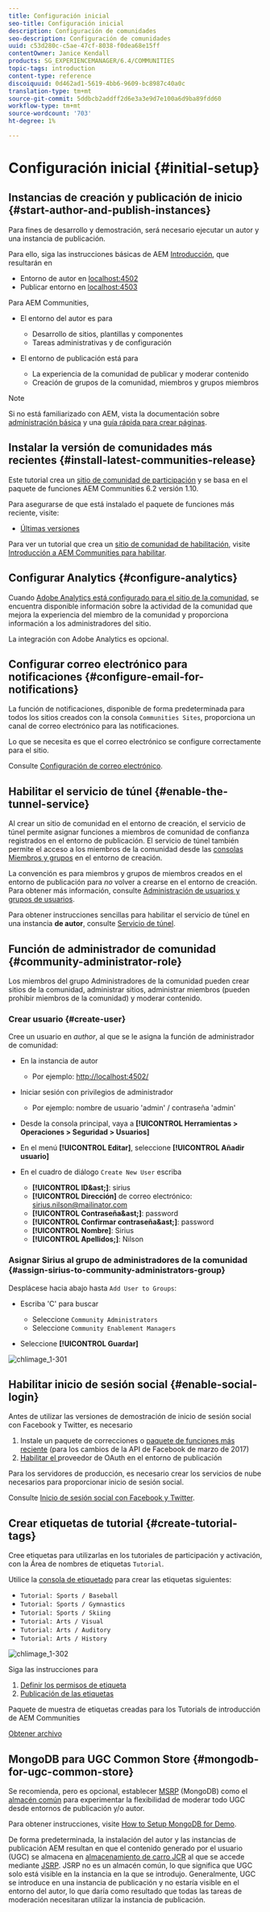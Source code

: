 ```yaml
---
title: Configuración inicial
seo-title: Configuración inicial
description: Configuración de comunidades
seo-description: Configuración de comunidades
uuid: c53d280c-c5ae-47cf-8038-f0dea68e15ff
contentOwner: Janice Kendall
products: SG_EXPERIENCEMANAGER/6.4/COMMUNITIES
topic-tags: introduction
content-type: reference
discoiquuid: 0d462ad1-5619-4bb6-9609-bc8987c40a0c
translation-type: tm+mt
source-git-commit: 5ddbcb2addff2d6e3a3e9d7e100a6d9ba89fdd60
workflow-type: tm+mt
source-wordcount: '703'
ht-degree: 1%

---
```



# Configuración inicial {#initial-setup}

## Instancias de creación y publicación de inicio {#start-author-and-publish-instances}

Para fines de desarrollo y demostración, será necesario ejecutar un autor y una instancia de publicación.

Para ello, siga las instrucciones básicas de AEM [Introducción](../../help/sites-deploying/deploy.md#getting-started), que resultarán en

* Entorno de autor en [localhost:4502](http://localhost:4502/)
* Publicar entorno en [localhost:4503](http://localhost:4503/)

Para AEM Communities,

* El entorno del autor es para

   * Desarrollo de sitios, plantillas y componentes
   * Tareas administrativas y de configuración

* El entorno de publicación está para

   * La experiencia de la comunidad de publicar y moderar contenido
   * Creación de grupos de la comunidad, miembros y grupos miembros

>[!NOTE]
>
>Si no está familiarizado con AEM, vista la documentación sobre [administración básica](../../help/sites-authoring/basic-handling.md) y una [guía rápida para crear páginas](../../help/sites-authoring/qg-page-authoring.md).

## Instalar la versión de comunidades más recientes {#install-latest-communities-release}

Este tutorial crea un [sitio de comunidad de participación](overview.md#engagement-community) y se basa en el paquete de funciones AEM Communities 6.2 versión 1.10.

Para asegurarse de que está instalado el paquete de funciones más reciente, visite:

* [Últimas versiones](deploy-communities.md#latest-releases)

Para ver un tutorial que crea un [sitio de comunidad de habilitación](overview.md#enablement-community), visite [Introducción a AEM Communities para habilitar](getting-started-enablement.md).

## Configurar Analytics {#configure-analytics}

Cuando [Adobe Analytics está configurado para el sitio de la comunidad](analytics.md), se encuentra disponible información sobre la actividad de la comunidad que mejora la experiencia del miembro de la comunidad y proporciona información a los administradores del sitio.

La integración con Adobe Analytics es opcional.

## Configurar correo electrónico para notificaciones {#configure-email-for-notifications}

La función de notificaciones, disponible de forma predeterminada para todos los sitios creados con la consola `Communities Sites`, proporciona un canal de correo electrónico para las notificaciones.

Lo que se necesita es que el correo electrónico se configure correctamente para el sitio.

Consulte [Configuración de correo electrónico](email.md).

## Habilitar el servicio de túnel {#enable-the-tunnel-service}

Al crear un sitio de comunidad en el entorno de creación, el servicio de túnel permite asignar funciones a miembros de comunidad de confianza registrados en el entorno de publicación. El servicio de túnel también permite el acceso a los miembros de la comunidad desde las [consolas Miembros y grupos](members.md) en el entorno de creación.

La convención es para miembros y grupos de miembros creados en el entorno de publicación para *no* volver a crearse en el entorno de creación. Para obtener más información, consulte [Administración de usuarios y grupos de usuarios](users.md).

Para obtener instrucciones sencillas para habilitar el servicio de túnel en una instancia **de autor**, consulte [Servicio de túnel](deploy-communities.md#tunnel-service-on-author).

## Función de administrador de comunidad {#community-administrator-role}

Los miembros del grupo Administradores de la comunidad pueden crear sitios de la comunidad, administrar sitios, administrar miembros (pueden prohibir miembros de la comunidad) y moderar contenido.

### Crear usuario {#create-user}

Cree un usuario en *author*, al que se le asigna la función de administrador de comunidad:

* En la instancia de autor

   * Por ejemplo: [http://localhost:4502/](http://localhost:4503/)

* Iniciar sesión con privilegios de administrador

   * Por ejemplo: nombre de usuario &#39;admin&#39; / contraseña &#39;admin&#39;

* Desde la consola principal, vaya a **[!UICONTROL Herramientas > Operaciones > Seguridad > Usuarios]**
* En el menú **[!UICONTROL Editar]**, seleccione **[!UICONTROL Añadir usuario]**

* En el cuadro de diálogo `Create New User` escriba

   * **[!UICONTROL ID&amp;ast;]**: sirius
   * **[!UICONTROL Dirección]** de correo electrónico: sirius.nilson@mailinator.com
   * **[!UICONTROL Contraseña&amp;ast;]**: password
   * **[!UICONTROL Confirmar contraseña&amp;ast;]**: password
   * **[!UICONTROL Nombre]**: Sirius
   * **[!UICONTROL Apellidos;]**: Nilson

### Asignar Sirius al grupo de administradores de la comunidad {#assign-sirius-to-community-administrators-group}

Desplácese hacia abajo hasta `Add User to Groups`:

* Escriba &#39;C&#39; para buscar

   * Seleccione `Community Administrators`
   * Seleccione `Community Enablement Managers`

* Seleccione **[!UICONTROL Guardar]**

![chlimage_1-301](assets/chlimage_1-301.png)

## Habilitar inicio de sesión social {#enable-social-login}

Antes de utilizar las versiones de demostración de inicio de sesión social con Facebook y Twitter, es necesario

1. Instale un paquete de correcciones o [paquete de funciones más reciente](deploy-communities.md#latestfeaturepack) (para los cambios de la API de Facebook de marzo de 2017)
1. [Habilitar el ](social-login.md#adobe-granite-oauth-authentication-handler) proveedor de OAuth en el entorno de publicación

Para los servidores de producción, es necesario crear los servicios de nube necesarios para proporcionar inicio de sesión social.

Consulte [Inicio de sesión social con Facebook y Twitter](social-login.md).

## Crear etiquetas de tutorial {#create-tutorial-tags}

Cree etiquetas para utilizarlas en los tutoriales de participación y activación, con la Área de nombres de etiquetas `Tutorial`.

Utilice la [consola de etiquetado](../../help/sites-administering/tags.md#tagging-console) para crear las etiquetas siguientes:

* `Tutorial: Sports / Baseball`
* `Tutorial: Sports / Gymnastics`
* `Tutorial: Sports / Skiing`
* `Tutorial: Arts / Visual`
* `Tutorial: Arts / Auditory`
* `Tutorial: Arts / History`

![chlimage_1-302](assets/chlimage_1-302.png)

Siga las instrucciones para

1. [Definir los permisos de etiqueta](../../help/sites-administering/tags.md#setting-tag-permissions)
1. [Publicación de las etiquetas](../../help/sites-administering/tags.md#publishing-tags)

Paquete de muestra de etiquetas creadas para los Tutorials de introducción de AEM Communities

[Obtener archivo](assets/tutorial_tags-v63.zip)

## MongoDB para UGC Common Store {#mongodb-for-ugc-common-store}

Se recomienda, pero es opcional, establecer [MSRP](msrp.md) (MongoDB) como el [almacén común](working-with-srp.md) para experimentar la flexibilidad de moderar todo UGC desde entornos de publicación y/o autor.

Para obtener instrucciones, visite [How to Setup MongoDB for Demo](demo-mongo.md).

De forma predeterminada, la instalación del autor y las instancias de publicación AEM resultan en que el contenido generado por el usuario (UGC) se almacena en [almacenamiento de carro JCR](../../help/sites-deploying/platform.md) al que se accede mediante [JSRP](jsrp.md). JSRP no es un almacén común, lo que significa que UGC solo está visible en la instancia en la que se introdujo. Generalmente, UGC se introduce en una instancia de publicación y no estaría visible en el entorno del autor, lo que daría como resultado que todas las tareas de moderación necesitaran utilizar la instancia de publicación.